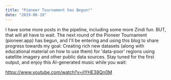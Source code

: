 ```yaml
---
title: "Pioneer Tournament has Begun!"
date: "2019-06-19"
---
```


I have some more posts in the pipeline, including some more Zindi fun. BUT, that will all have to wait. The next round of the Pioneer Tournament (pioneer.app) has begun, and I'll be entering and using this blog to share progress towards my goal: Creating rich new datasets (along with educational material on how to use them) for 'data-poor' regions using satellite imagery and other public data sources. Stay tuned for the first output, and enjoy this AI-generated music while you wait:

https://www.youtube.com/watch?v=jIYHE38Qn0M
